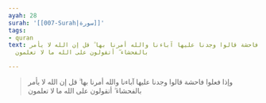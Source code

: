 ```yaml
---
ayah: 28
surah: '[[007-Surah|سورة]]'
tags:
- quran
text: وإذا فعلوا فاحشة قالوا وجدنا عليها آباءنا والله أمرنا بها ۗ قل إن الله لا يأمر
  بالفحشاء ۖ أتقولون على الله ما لا تعلمون

---
```

> وإذا فعلوا فاحشة قالوا وجدنا عليها آباءنا والله أمرنا بها ۗ قل إن الله لا يأمر بالفحشاء ۖ أتقولون على الله ما لا تعلمون
